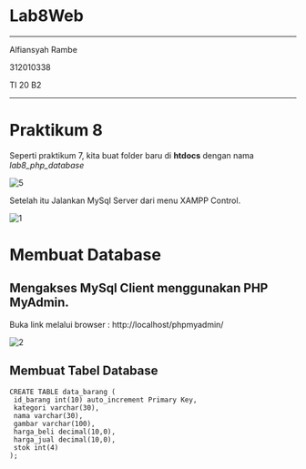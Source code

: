 # Lab8Web

---
Alfiansyah Rambe

312010338

TI 20 B2

---

# Praktikum 8
Seperti praktikum 7, kita buat folder baru di **htdocs** dengan nama *lab8_php_database*

![5](https://user-images.githubusercontent.com/101393632/169481639-f3e3cf6d-a2aa-47e9-9ae3-433ca8c90a6b.jpg)

Setelah itu Jalankan MySql Server dari menu XAMPP Control.

![1](https://user-images.githubusercontent.com/101393632/170177510-06293b0b-0099-495a-8af5-2e7a11639c04.jpg)

# Membuat Database

## Mengakses MySql Client menggunakan PHP MyAdmin.

Buka link melalui browser : http://localhost/phpmyadmin/

![2](https://user-images.githubusercontent.com/101393632/170192771-884fc7c8-c6d2-455e-8cd8-ae54f21ad5fa.png)

## Membuat Tabel Database

```
CREATE TABLE data_barang (
 id_barang int(10) auto_increment Primary Key,
 kategori varchar(30),
 nama varchar(30),
 gambar varchar(100),
 harga_beli decimal(10,0),
 harga_jual decimal(10,0),
 stok int(4)
);
```

